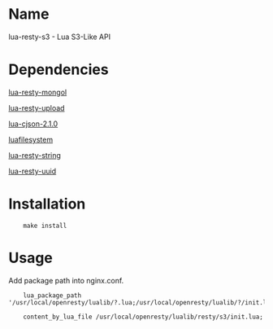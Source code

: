 Name
======
lua-resty-s3 - Lua S3-Like API

Dependencies
======

[lua-resty-mongol](https://github.com/gooo000/lua-resty-mongol.git)

[lua-resty-upload](https://github.com/openresty/lua-resty-upload.git)

[lua-cjson-2.1.0](http://www.kyne.com.au/~mark/software/lua-cjson.php)

[luafilesystem](https://github.com/keplerproject/luafilesystem.git)

[lua-resty-string](https://github.com/openresty/lua-resty-string.git)

[lua-resty-uuid](https://github.com/bungle/lua-resty-uuid.git)

Installation
======

		make install

Usage
======

Add package path into nginx.conf.

        lua_package_path '/usr/local/openresty/lualib/?.lua;/usr/local/openresty/lualib/?/init.lua;;';

        content_by_lua_file /usr/local/openresty/lualib/resty/s3/init.lua;
